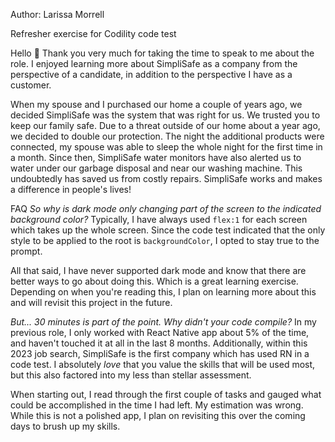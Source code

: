 Author: Larissa Morrell

Refresher exercise for Codility code test

Hello 👋 Thank you very much for taking the time to speak to me about the role. I enjoyed learning more about SimpliSafe as a company from the perspective of a candidate, in addition to the perspective I have as a customer.

When my spouse and I purchased our home a couple of years ago, we decided SimpliSafe was the system that was right for us. We trusted you to keep our family safe. Due to a threat outside of our home about a year ago, we decided to double our protection. The night the additional products were connected, my spouse was able to sleep the whole night for the first time in a month. Since then, SimpliSafe water monitors have also alerted us to water under our garbage disposal and near our washing machine. This undoubtedly has saved us from costly repairs. SimpliSafe works and makes a difference in people's lives!

FAQ
*So why is dark mode only changing part of the screen to the indicated background color?*
Typically, I have always used `flex:1` for each screen which takes up the whole screen. Since the code test indicated that the only style to be applied to the root is `backgroundColor`, I opted to stay true to the prompt.

All that said, I have never supported dark mode and know that there are better ways to go about doing this. Which is a great learning exercise. Depending on when you're reading this, I plan on learning more about this and will revisit this project in the future.

*But... 30 minutes is part of the point. Why didn't your code compile?*
In my previous role, I only worked with React Native app about 5% of the time, and haven't touched it at all in the last 8 months. Additionally, within this 2023 job search, SimpliSafe is the first company which has used RN in a code test. I absolutely *love* that you value the skills that will be used most, but this also factored into my less than stellar assessment. 

When starting out, I read through the first couple of tasks and gauged what could be accomplished in the time I had left. My estimation was wrong. While this is not a polished app, I plan on revisiting this over the coming days to brush up my skills.
